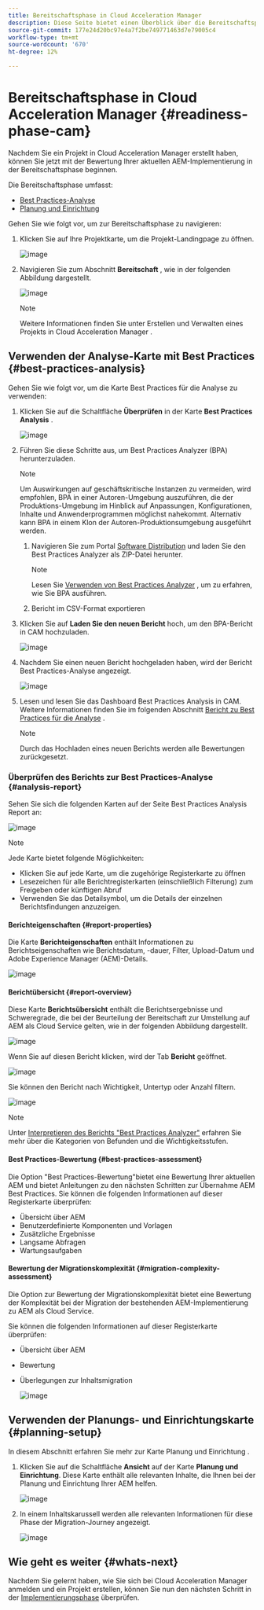 ```yaml
---
title: Bereitschaftsphase in Cloud Acceleration Manager
description: Diese Seite bietet einen Überblick über die Bereitschaftsphase in Cloud Acceleration Manager.
source-git-commit: 177e24d20bc97e4a7f2be749771463d7e79005c4
workflow-type: tm+mt
source-wordcount: '670'
ht-degree: 12%

---
```



# Bereitschaftsphase in Cloud Acceleration Manager {#readiness-phase-cam}

Nachdem Sie ein Projekt in Cloud Acceleration Manager erstellt haben, können Sie jetzt mit der Bewertung Ihrer aktuellen AEM-Implementierung in der Bereitschaftsphase beginnen.

Die Bereitschaftsphase umfasst:

* [Best Practices-Analyse](#best-practices-analysis)
* [Planung und Einrichtung](#planning-setup)

Gehen Sie wie folgt vor, um zur Bereitschaftsphase zu navigieren:

1. Klicken Sie auf Ihre Projektkarte, um die Projekt-Landingpage zu öffnen.

   ![image](/help/move-to-cloud-service/cloud-acceleration-manager/assets/cam-landing1.png)

1. Navigieren Sie zum Abschnitt **Bereitschaft** , wie in der folgenden Abbildung dargestellt.

   ![image](/help/move-to-cloud-service/cloud-acceleration-manager/assets/readiness-1.png)

   >[!NOTE]
   >Weitere Informationen finden Sie unter Erstellen und Verwalten eines Projekts in Cloud Acceleration Manager .

## Verwenden der Analyse-Karte mit Best Practices {#best-practices-analysis}

Gehen Sie wie folgt vor, um die Karte Best Practices für die Analyse zu verwenden:

1. Klicken Sie auf die Schaltfläche **Überprüfen** in der Karte **Best Practices Analysis** .

   ![image](/help/move-to-cloud-service/cloud-acceleration-manager/assets/readiness-2.png)

1. Führen Sie diese Schritte aus, um Best Practices Analyzer (BPA) herunterzuladen.

   >[!NOTE]
   >Um Auswirkungen auf geschäftskritische Instanzen zu vermeiden, wird empfohlen, BPA in einer Autoren-Umgebung auszuführen, die der Produktions-Umgebung im Hinblick auf Anpassungen, Konfigurationen, Inhalte und Anwenderprogrammen möglichst nahekommt. Alternativ kann BPA in einem Klon der Autoren-Produktionsumgebung ausgeführt werden.

   1. Navigieren Sie zum Portal [Software Distribution](https://experience.adobe.com/#/downloads/content/software-distribution/en/aemcloud.html) und laden Sie den Best Practices Analyzer als ZIP-Datei herunter.

      >[!NOTE]
      >Lesen Sie [Verwenden von Best Practices Analyzer](https://experienceleague.adobe.com/docs/experience-manager-cloud-service/moving/cloud-migration/best-practices-analyzer/using-best-practices-analyzer.html?lang=en#imp-considerations) , um zu erfahren, wie Sie BPA ausführen.

   1. Bericht im CSV-Format exportieren

1. Klicken Sie auf **Laden Sie den neuen Bericht** hoch, um den BPA-Bericht in CAM hochzuladen.

   ![image](/help/move-to-cloud-service/cloud-acceleration-manager/assets/readiness-3.png)

1. Nachdem Sie einen neuen Bericht hochgeladen haben, wird der Bericht Best Practices-Analyse angezeigt.

   ![image](/help/move-to-cloud-service/cloud-acceleration-manager/assets/cam-bpareport.png)

1. Lesen und lesen Sie das Dashboard Best Practices Analysis in CAM. Weitere Informationen finden Sie im folgenden Abschnitt [Bericht zu Best Practices für die Analyse](#analysis-report) .

   >[!NOTE]
   >Durch das Hochladen eines neuen Berichts werden alle Bewertungen zurückgesetzt.

### Überprüfen des Berichts zur Best Practices-Analyse {#analysis-report}

Sehen Sie sich die folgenden Karten auf der Seite Best Practices Analysis Report an:

![image](/help/move-to-cloud-service/cloud-acceleration-manager/assets/cam-bpareport.png)

>[!NOTE]
> Jede Karte bietet folgende Möglichkeiten:
>* Klicken Sie auf jede Karte, um die zugehörige Registerkarte zu öffnen
>* Lesezeichen für alle Berichtregisterkarten (einschließlich Filterung) zum Freigeben oder künftigen Abruf
>* Verwenden Sie das Detailsymbol, um die Details der einzelnen Berichtsfindungen anzuzeigen.


#### Berichteigenschaften {#report-properties}

Die Karte **Berichteigenschaften** enthält Informationen zu Berichtseigenschaften wie Berichtsdatum, -dauer, Filter, Upload-Datum und Adobe Experience Manager (AEM)-Details.

![image](/help/move-to-cloud-service/cloud-acceleration-manager/assets/report-properties.png)

#### Berichtübersicht {#report-overview}

Diese Karte **Berichtsübersicht** enthält die Berichtsergebnisse und Schweregrade, die bei der Beurteilung der Bereitschaft zur Umstellung auf AEM als Cloud Service gelten, wie in der folgenden Abbildung dargestellt.

![image](/help/move-to-cloud-service/cloud-acceleration-manager/assets/report-overview.png)

Wenn Sie auf diesen Bericht klicken, wird der Tab **Bericht** geöffnet.

![image](/help/move-to-cloud-service/cloud-acceleration-manager/assets/report-overview2.png)

Sie können den Bericht nach Wichtigkeit, Untertyp oder Anzahl filtern.

![image](/help/move-to-cloud-service/cloud-acceleration-manager/assets/report-overview3.png)

>[!NOTE]
>Unter [Interpretieren des Berichts &quot;Best Practices Analyzer&quot;](https://experienceleague.adobe.com/docs/experience-manager-cloud-service/moving/cloud-migration/best-practices-analyzer/using-best-practices-analyzer.html?lang=en) erfahren Sie mehr über die Kategorien von Befunden und die Wichtigkeitsstufen.

#### Best Practices-Bewertung {#best-practices-assessment}

Die Option &quot;Best Practices-Bewertung&quot;bietet eine Bewertung Ihrer aktuellen AEM und bietet Anleitungen zu den nächsten Schritten zur Übernahme AEM Best Practices. Sie können die folgenden Informationen auf dieser Registerkarte überprüfen:

* Übersicht über AEM
* Benutzerdefinierte Komponenten und Vorlagen
* Zusätzliche Ergebnisse
* Langsame Abfragen
* Wartungsaufgaben

#### Bewertung der Migrationskomplexität {#migration-complexity-assessment}

Die Option zur Bewertung der Migrationskomplexität bietet eine Bewertung der Komplexität bei der Migration der bestehenden AEM-Implementierung zu AEM als Cloud Service.

Sie können die folgenden Informationen auf dieser Registerkarte überprüfen:

* Übersicht über AEM
* Bewertung
* Überlegungen zur Inhaltsmigration

   ![image](/help/move-to-cloud-service/cloud-acceleration-manager/assets/migration-complexity-1.png)

## Verwenden der Planungs- und Einrichtungskarte {#planning-setup}

In diesem Abschnitt erfahren Sie mehr zur Karte Planung und Einrichtung .

1. Klicken Sie auf die Schaltfläche **Ansicht** auf der Karte **Planung und Einrichtung**. Diese Karte enthält alle relevanten Inhalte, die Ihnen bei der Planung und Einrichtung Ihrer AEM helfen.

   ![image](/help/move-to-cloud-service/cloud-acceleration-manager/assets/readiness-view.png)

1. In einem Inhaltskarussell werden alle relevanten Informationen für diese Phase der Migration-Journey angezeigt.

   ![image](/help/move-to-cloud-service/cloud-acceleration-manager/assets/readiness-5-planning.png)

## Wie geht es weiter {#whats-next}

Nachdem Sie gelernt haben, wie Sie sich bei Cloud Acceleration Manager anmelden und ein Projekt erstellen, können Sie nun den nächsten Schritt in der [Implementierungsphase](https://experienceleague.adobe.com/docs/experience-manager-cloud-service/moving/cloud-acceleration-manager/using-cam/cam-implementation-phase.html?lang=en) überprüfen.
